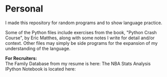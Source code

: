 # Personal
I made this repository for random programs and to show language practice.

Some of the Python files include exercises from the book, "Python Crash Course", by Eric Matthes, along with some notes I write for detail and/or context.
Other files may simply be side programs for the expansion of my understanding of the language.

**For Recruiters:**  
The Family Database from my resume is here: 
The NBA Stats Analysis IPython Notebook is located here: 
